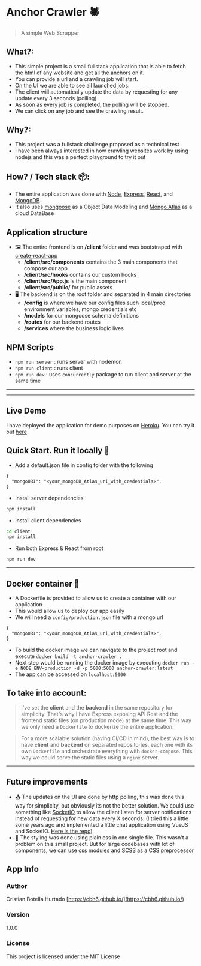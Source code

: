# Anchor Crawler 🕷️

> A simple Web Scrapper

## What?:

- This simple project is a small fullstack application that is able to fetch the html of any website and get all the anchors on it.
- You can provide a url and a crawling job will start.
- On the UI we are able to see all launched jobs.
- The client will automatically update the data by requesting for any update every 3 seconds (polling)
- As soon as every job is completed, the polling will be stopped.
- We can click on any job and see the crawling result.

## Why?:

- This project was a fullstack challenge proposed as a technical test
- I have been always interested in how crawling websites work by using nodejs and this was a perfect playground to try it out

## How? / Tech stack 📦:

- The entire application was done with [Node](https://nodejs.org/en/), [Express](http://expressjs.com/), [React](https://reactjs.org/), and [MongoDB](https://www.mongodb.com/).
- It also uses [mongoose](https://mongoosejs.com/) as a Object Data Modeling and [Mongo Atlas](https://www.mongodb.com/cloud/atlas) as a cloud DataBase

## Application structure

- 🖼️ The entire frontend is on **/client** folder and was bootstraped with [create-react-app](https://create-react-app.dev/)
  - **/client/src/components** contains the 3 main components that compose our app
  - **/client/src/hooks** contains our custom hooks
  - **/client/src/App.js** is the main component
  - **/client/src/public/** for public assets
- 🖥️ The backend is on the root folder and separated in 4 main directories
  - **/config** is where we have our config files such local/prod environment variables, mongo credentials etc
  - **/models** for our mongoose schema definitions
  - **/routes** for our backend routes
  - **/services** where the business logic lives

## NPM Scripts

- `npm run server` : runs server with nodemon
- `npm run client` : runs client
- `npm run dev` : uses `concurrently` package to run client and server at the same time

---
---

## Live Demo

I have deployed the application for demo purposes on [Heroku](https://dashboard.heroku.com/). You can try it out [here](https://cbh-anchor-crawler.herokuapp.com/)

## Quick Start. Run it locally 🚀

- Add a default.json file in config folder with the following

```
{
  "mongoURI": "<your_mongoDB_Atlas_uri_with_credentials>",
}
```

- Install server dependencies

```bash
npm install
```

- Install client dependencies

```bash
cd client
npm install
```

- Run both Express & React from root

```bash
npm run dev
```
---

## Docker container 🐋

- A Dockerfile is provided to allow us to create a container with our application
- This would allow us to deploy our app easily
- We will need a `config/production.json` file with a mongo url

```
{
  "mongoURI": "<your_mongoDB_Atlas_uri_with_credentials>",
}
```

- To build the docker image we can navigate to the project root and execute `docker build -t anchor-crawler .`
- Next step would be running the docker image by executing `docker run -e NODE_ENV=production -d -p 5000:5000 anchor-crawler:latest`
- The app can be accessed on `localhost:5000`

## To take into account:

> I've set the **client** and the **backend** in the same repository for simplicity. That's why I have Express exposing API Rest and the frontend static files (on production mode) at the same time. This way we only need a `Dockerfile` to dockerize the entire application.

> For a more scalable solution (having CI/CD in mind), the best way is to have **client** and **backend** on separated repositories, each one with its own `Dockerfile` and orchestrate everything with `docker-compose`. This way we could serve the static files using a `nginx` server.


---

## Future improvements

- 📤 The updates on the UI are done by http polling, this was done this way for simplicity, but obviously its not the better solution. We could use something like [SocketIO](https://socket.io/) to allow the client listen for server notifications instead of requesting for new data every X seconds. (I tried this a little some years ago and implemented a little chat application using VueJS and SocketIO. [Here is the repo](https://github.com/cbh6/vuejs-socketio-chat))
- 🎨 The styling was done using plain css in one single file. This wasn't a problem on this small project. But for large codebases with lot of components, we can use [css modules](https://create-react-app.dev/docs/adding-a-css-modules-stylesheet/) and [SCSS](https://sass-lang.com/) as a CSS preprocessor

## App Info

### Author

Cristian Botella Hurtado
[https://cbh6.github.io/](https://cbh6.github.io/)

### Version

1.0.0

### License

This project is licensed under the MIT License
